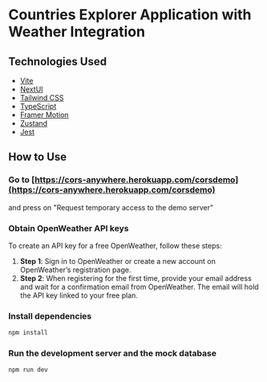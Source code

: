 # Countries Explorer Application with Weather Integration

## Technologies Used

- [Vite](https://vitejs.dev/guide/)
- [NextUI](https://nextui.org)
- [Tailwind CSS](https://tailwindcss.com)
- [TypeScript](https://www.typescriptlang.org)
- [Framer Motion](https://www.framer.com/motion)
- [Zustand](https://zustand-demo.pmnd.rs)
- [Jest](https://jestjs.io)

## How to Use

### Go to [https://cors-anywhere.herokuapp.com/corsdemo](https://cors-anywhere.herokuapp.com/corsdemo)

and press on "Request temporary access to the demo server"


### Obtain OpenWeather API keys
To create an API key for a free OpenWeather, follow these steps:

1. **Step 1**: Sign in to OpenWeather or create a new account on OpenWeather’s registration page.
2. **Step 2**: When registering for the first time, provide your email address and wait for a confirmation email from OpenWeather. The email will hold the API key linked to your free plan.


### Install dependencies


```bash
npm install
```

### Run the development server and the mock database

```bash
npm run dev
```
